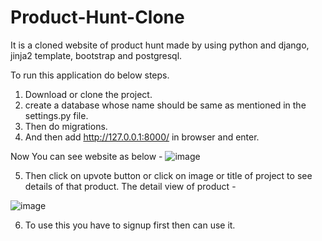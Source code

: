 # Product-Hunt-Clone
It is a cloned website of product hunt made by using python and django, jinja2 template, bootstrap and postgresql.


To run this application do below steps.
1. Download or clone the project.
2. create a database whose name  should be same as mentioned in the settings.py file.
3. Then do migrations.
4. And then add http://127.0.0.1:8000/ in browser and enter.

Now You can see website as below - 
![image](https://user-images.githubusercontent.com/30753467/61373288-06ea2300-a8b7-11e9-8854-2190f721bbf0.png)

5. Then click on upvote button or click on image or title of project to see details of that product.
The detail view of product -

![image](https://user-images.githubusercontent.com/30753467/61373429-6d6f4100-a8b7-11e9-92cd-1f440b3c78f1.png)

6. To use this you have to signup first then can use it.

